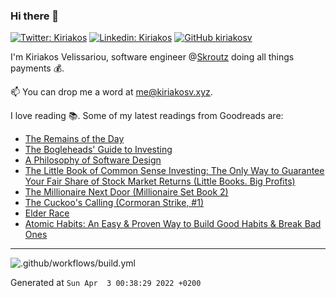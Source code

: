 ### Hi there 👋

[![Twitter: Kiriakos](https://img.shields.io/twitter/follow/k_velissariou?style=social)](https://twitter.com/k_velissariou)
[![Linkedin: Kiriakos](https://img.shields.io/badge/-kiriakos-blue?style=flat&logo=Linkedin&logoColor=white&link=https://www.linkedin.com/in/kiriakosv/)](https://www.linkedin.com/in/kiriakosv/)
[![GitHub kiriakosv](https://img.shields.io/github/followers/kiriakosv?label=follow&style=social)](https://github.com/kiriakosv)

I'm Kiriakos Velissariou, software engineer @[Skroutz](https://www.skroutz.gr) doing all things payments 💰.

📫 You can drop me a word at [me@kiriakosv.xyz](mailto:me@kiriakosv.xyz).

I love reading 📚. Some of my latest readings from Goodreads are:
* [The Remains of the Day](https://www.goodreads.com/book/show/57934597-the-remains-of-the-day)
* [The Bogleheads' Guide to Investing](https://www.goodreads.com/book/show/22847559-the-bogleheads-guide-to-investing)
* [A Philosophy of Software Design](https://www.goodreads.com/book/show/39996759-a-philosophy-of-software-design)
* [The Little Book of Common Sense Investing: The Only Way to Guarantee Your Fair Share of Stock Market Returns (Little Books. Big Profits)](https://www.goodreads.com/book/show/36336614-the-little-book-of-common-sense-investing)
* [The Millionaire Next Door (Millionaire Set Book 2)](https://www.goodreads.com/book/show/50926504-the-millionaire-next-door)
* [The Cuckoo's Calling (Cormoran Strike, #1)](https://www.goodreads.com/book/show/16160797-the-cuckoo-s-calling)
* [Elder Race](https://www.goodreads.com/book/show/56815367-elder-race)
* [Atomic Habits: An Easy & Proven Way to Build Good Habits & Break Bad Ones](https://www.goodreads.com/book/show/42603095-atomic-habits)

---

![.github/workflows/build.yml](https://github.com/kiriakosv/kiriakosv/workflows/.github/workflows/build.yml/badge.svg)

Generated at `Sun Apr  3 00:38:29 2022 +0200`
